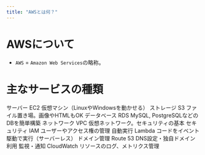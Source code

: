 ```yaml
---
title: "AWSとは何？"
---
```


# AWSについて
- `AWS` = `Amazon Web Services`の略称。


# 主なサービスの種類
サーバー	EC2	仮想マシン（LinuxやWindowsを動かせる）
ストレージ	S3	ファイル置き場。画像やHTMLもOK
データベース	RDS	MySQL, PostgreSQLなどのDBを簡単構築
ネットワーク	VPC	仮想ネットワーク。セキュリティの基本
セキュリティ	IAM	ユーザーやアクセス権の管理
自動実行	Lambda	コードをイベント駆動で実行（サーバーレス）
ドメイン管理	Route 53	DNS設定・独自ドメイン利用
監視・通知	CloudWatch	リソースのログ、メトリクス管理